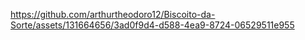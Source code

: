 

https://github.com/arthurtheodoro12/Biscoito-da-Sorte/assets/131664656/3ad0f9d4-d588-4ea9-8724-06529511e955

